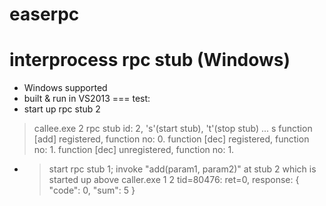 # easerpc
interprocess rpc stub (Windows)
===
* Windows supported
* built & run in VS2013
===
test:
* start up rpc stub 2
>callee.exe 2
rpc stub id: 2, 's'(start stub), 't'(stop stub) ...
s
function [add] registered, function no: 0.
function [dec] registered, function no: 1.
function [dec] unregistered, function no: 1.

* >start rpc stub 1; invoke "add(param1, param2)" at stub 2 which is started up above
caller.exe 1 2
tid=80476: ret=0, response: {
        "code": 0,
        "sum":  5
}
